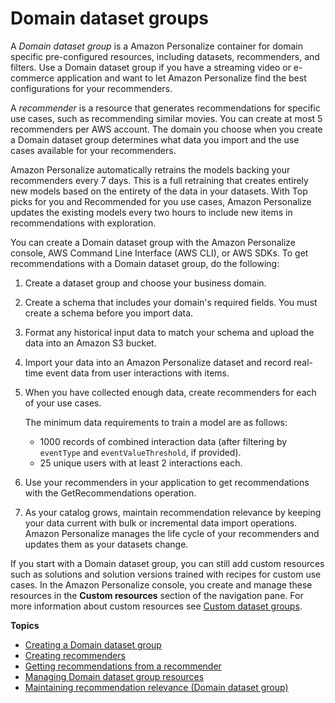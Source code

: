 # Domain dataset groups<a name="domain-dataset-groups"></a>

 A *Domain dataset group* is a Amazon Personalize container for domain specific pre\-configured resources, including datasets, recommenders, and filters\. Use a Domain dataset group if you have a streaming video or e\-commerce application and want to let Amazon Personalize find the best configurations for your recommenders\. 

A *recommender* is a resource that generates recommendations for specific use cases, such as recommending similar movies\. You can create at most 5 recommenders per AWS account\. The domain you choose when you create a Domain dataset group determines what data you import and the use cases available for your recommenders\. 

 Amazon Personalize automatically retrains the models backing your recommenders every 7 days\. This is a full retraining that creates entirely new models based on the entirety of the data in your datasets\. With Top picks for you and Recommended for you use cases, Amazon Personalize updates the existing models every two hours to include new items in recommendations with exploration\. 

You can create a Domain dataset group with the Amazon Personalize console, AWS Command Line Interface \(AWS CLI\), or AWS SDKs\. To get recommendations with a Domain dataset group, do the following: 

1. Create a dataset group and choose your business domain\.

1.  Create a schema that includes your domain's required fields\. You must create a schema before you import data\. 

1.  Format any historical input data to match your schema and upload the data into an Amazon S3 bucket\. 

1.  Import your data into an Amazon Personalize dataset and record real\-time event data from user interactions with items\. 

1. When you have collected enough data, create recommenders for each of your use cases\.

    The minimum data requirements to train a model are as follows: 
   +  1000 records of combined interaction data \(after filtering by `eventType` and `eventValueThreshold`, if provided\)\.
   +  25 unique users with at least 2 interactions each\. 

1. Use your recommenders in your application to get recommendations with the GetRecommendations operation\.

1. As your catalog grows, maintain recommendation relevance by keeping your data current with bulk or incremental data import operations\. Amazon Personalize manages the life cycle of your recommenders and updates them as your datasets change\. 

 If you start with a Domain dataset group, you can still add custom resources such as solutions and solution versions trained with recipes for custom use cases\. In the Amazon Personalize console, you create and manage these resources in the **Custom resources** section of the navigation pane\. For more information about custom resources see [Custom dataset groups](custom-dataset-groups.md)\. 

**Topics**
+ [Creating a Domain dataset group](create-domain-dataset-group.md)
+ [Creating recommenders](creating-recommenders.md)
+ [Getting recommendations from a recommender](domain-dsg-recommendations.md)
+ [Managing Domain dataset group resources](managing-domain-resources.md)
+ [Maintaining recommendation relevance \(Domain dataset group\)](maintaining-relevance-domain.md)